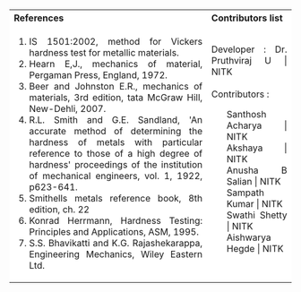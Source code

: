 <table style="text-align:justify;margin-top: 15px">
  <tbody>
    <tr style="background-color: white">
      <th>References</th>
      <th>Contributors list</th>
    </tr>
    <tr style="background-color: white;">
    <td style="width: 70%">
    <ol>
<li>IS 1501:2002, method for Vickers hardness test for metallic materials.</li>
<li>Hearn E,J., mechanics of material, Pergaman Press, England, 1972.</li>
<li>Beer and Johnston E.R., mechanics of materials, 3rd edition, tata McGraw Hill, New-Dehli, 2007.</li>
<li>R.L. Smith and G.E. Sandland, 'An accurate method of determining the hardness of metals with particular reference to those of a high degree of hardness' proceedings of the institution of mechanical engineers, vol. 1, 1922, p623-641.</li>
<li>Smithells metals reference book, 8th edition, ch. 22</li>
<li>Konrad Herrmann, Hardness Testing: Principles and Applications, ASM, 1995.</li>
<li>S.S. Bhavikatti and K.G. Rajashekarappa, Engineering Mechanics, Wiley Eastern Ltd.</li>
    </ol>
  </td>
  <td>Developer : Dr. Pruthviraj U | NITK<br><br>
  Contributors :
  <ul style="list-style-type: none;">
  <li>Santhosh Acharya | NITK</li>
  <li>Akshaya | NITK</li>
  <li>Anusha B Salian | NITK</li>
  <li>Sampath Kumar | NITK</li>
  <li>Swathi Shetty | NITK</li>
  <li>Aishwarya Hegde | NITK</li>
  </ul></td>
  </tr>

  </tbody>
</table>
